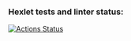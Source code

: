 ### Hexlet tests and linter status:
[![Actions Status](https://github.com/Rust2323/frontend-project-lvl2/workflows/hexlet-check/badge.svg)](https://github.com/Rust2323/frontend-project-lvl2/actions)